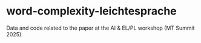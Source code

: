 # word-complexity-leichtesprache
Data and code related to the paper at the AI &amp; EL/PL workshop (MT Summit 2025).
